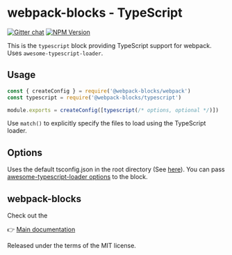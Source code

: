 # webpack-blocks - TypeScript

[![Gitter chat](https://badges.gitter.im/webpack-blocks.svg)](https://gitter.im/webpack-blocks)
[![NPM Version](https://img.shields.io/npm/v/@webpack-blocks/typescript.svg)](https://www.npmjs.com/package/@webpack-blocks/typescript)

This is the `typescript` block providing TypeScript support for webpack. Uses
`awesome-typescript-loader`.

## Usage

```js
const { createConfig } = require('@webpack-blocks/webpack')
const typescript = require('@webpack-blocks/typescript')

module.exports = createConfig([typescript(/* options, optional */)])
```

Use `match()` to explicitly specify the files to load using the TypeScript loader.

## Options

Uses the default tsconfig.json in the root directory (See
[here](https://github.com/s-panferov/awesome-typescript-loader#tsconfigjson)). You can pass
[awesome-typescript-loader options](https://github.com/s-panferov/awesome-typescript-loader#loader-options)
to the block.

## webpack-blocks

Check out the

👉 [Main documentation](https://github.com/andywer/webpack-blocks)

Released under the terms of the MIT license.
